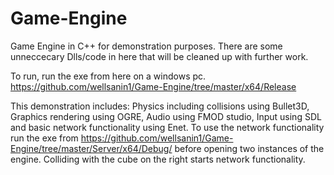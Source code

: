 # Game-Engine
Game Engine in C++ for demonstration purposes. There are some unneccecary Dlls/code in here that will be cleaned up with further work.

To run, run the exe from here on a windows pc.
https://github.com/wellsanin1/Game-Engine/tree/master/x64/Release

This demonstration includes: Physics including collisions using Bullet3D, Graphics rendering using OGRE, Audio using FMOD studio, Input using SDL and basic network functionality using Enet. To use the network functionality run the exe from https://github.com/wellsanin1/Game-Engine/tree/master/Server/x64/Debug/ before opening two instances of the engine. Colliding with the cube on the right starts network functionality.
